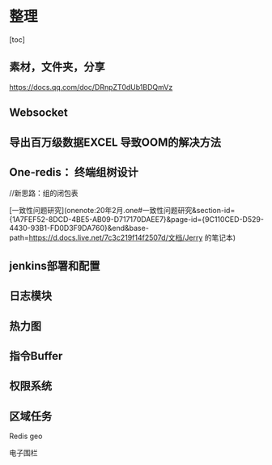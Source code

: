 # 整理

[toc]

## 素材，文件夹，分享

 https://docs.qq.com/doc/DRnpZT0dUb1BDQmVz



## Websocket

 

## 导出百万级数据EXCEL 导致OOM的解决方法

 

## One-redis： 终端组树设计

//新思路：组的闭包表

 

[一致性问题研究](onenote:20年2月.one#一致性问题研究&section-id={1A7FEF52-8DCD-4BE5-AB09-D717170DAEE7}&page-id={9C110CED-D529-4430-93B1-FD0D3F9DA760}&end&base-path=https://d.docs.live.net/7c3c219f14f2507d/文档/Jerry 的笔记本)

 

 

 

## jenkins部署和配置

 

 

## 日志模块

 

## 热力图

 

## 指令Buffer

 

 

## 权限系统

 

 

## 区域任务

Redis geo

电子围栏